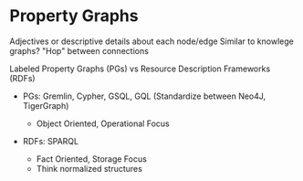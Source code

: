 # Property Graphs

Adjectives or descriptive details about each node/edge
Similar to knowlege graphs?
"Hop" between connections

Labeled Property Graphs (PGs) vs Resource Description Frameworks (RDFs)

- PGs: Gremlin, Cypher, GSQL, GQL (Standardize between Neo4J, TigerGraph)
  - Object Oriented, Operational Focus

- RDFs: SPARQL
  - Fact Oriented, Storage Focus
  - Think normalized structures
